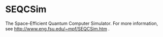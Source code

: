 SEQCSim
=======

The Space-Efficient Quantum Computer Simulator.  For more information, see 
http://www.eng.fsu.edu/~mpf/SEQCSim.htm .
